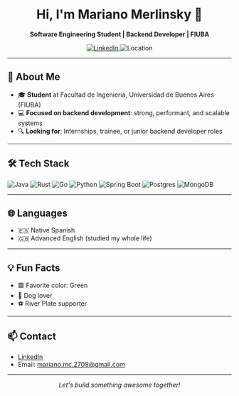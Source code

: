 <!-- Profile Header -->
<h1 align="center">Hi, I'm Mariano Merlinsky 👋</h1>
<p align="center">
  <b>Software Engineering Student | Backend Developer | FIUBA</b>
</p>
<p align="center">
  <a href="https://www.linkedin.com/in/mariano-gabriel-merlinsky-camins-1222501bb/" target="_blank">
    <img src="https://img.shields.io/badge/LinkedIn-Profile-blue?logo=linkedin" alt="LinkedIn" />
  </a>
  <img src="https://img.shields.io/badge/Location-Buenos%20Aires,%20Argentina-008080?logo=mapbox" alt="Location" />
</p>

---

## 🚀 About Me

- 🎓 **Student** at Facultad de Ingeniería, Universidad de Buenos Aires (FIUBA)
- 💻 **Focused on backend development**: strong, performant, and scalable systems
- 🔍 **Looking for**: Internships, trainee, or junior backend developer roles

---

## 🛠️ Tech Stack

<p>
  <img src="https://img.shields.io/badge/Java-007396?style=flat&logo=java&logoColor=white" alt="Java" />
  <img src="https://img.shields.io/badge/Rust-000000?style=flat&logo=rust&logoColor=white" alt="Rust" />
  <img src="https://img.shields.io/badge/Go-00ADD8?style=flat&logo=go&logoColor=white" alt="Go" />
  <img src="https://img.shields.io/badge/Python-3776AB?style=flat&logo=python&logoColor=white" alt="Python" />
  <img src="https://img.shields.io/badge/Spring%20Boot-6DB33F?style=flat&logo=springboot&logoColor=white" alt="Spring Boot" />
  <img src="https://img.shields.io/badge/PostgreSQL-4169E1?style=flat&logo=postgresql&logoColor=white" alt="Postgres" />
  <img src="https://img.shields.io/badge/MongoDB-47A248?style=flat&logo=mongodb&logoColor=white" alt="MongoDB" />
</p>

---

## 🌐 Languages

- 🇪🇸 Native Spanish
- 🇬🇧 Advanced English (studied my whole life)

---

## 💡 Fun Facts

- 🟩 Favorite color: Green
- 🐶 Dog lover
- ⚽ River Plate supporter

---

## 📫 Contact

- [LinkedIn](https://www.linkedin.com/in/mariano-gabriel-merlinsky-camins-1222501bb/)
- Email: mariano.mc.2709@gmail.com

---

<p align="center">
  <em>Let's build something awesome together!</em>
</p>
